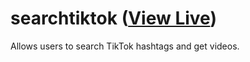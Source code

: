 # searchtiktok ([View Live](https://searchtiktok.herokuapp.com/))
Allows users to search TikTok hashtags and get videos.
